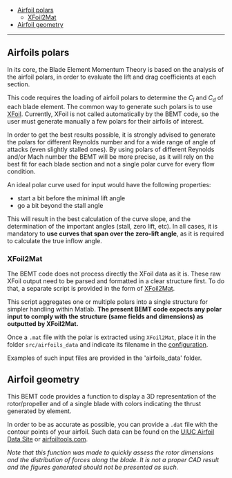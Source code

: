 - [Airfoil polars](docs/Code-AirfoilData.md#airfoil-polars)
  - [XFoil2Mat](docs/Code-AirfoilData.md#xfoil2mat)
- [Airfoil geometry](docs/Code-AirfoilData.md#airfoil-polars)

---

## Airfoils polars

In its core, the Blade Element Momentum Theory is based on the analysis of the
airfoil polars, in order to evaluate the lift and drag coefficients at each
section.

This code requires the loading of airfoil polars to determine the $`C_l`$ and
$`C_d`$ of each blade element. The common way to generate such polars is to use
[XFoil](https://web.mit.edu/drela/Public/web/xfoil/). Currently, XFoil is not
called automatically by the BEMT code, so the user must generate manually a few
polars for their airfoils of interest.

In order to get the best results possible, it is strongly advised to generate
the polars for different Reynolds number and for a wide range of angle of
attacks (even slightly stalled ones). By using polars of different Reynolds
and/or Mach number the BEMT will be more precise, as it will rely on the best
fit for each blade section and not a single polar curve for every flow
condition.

An ideal polar curve used for input would have the following properties:

- start a bit before the minimal lift angle
- go a bit beyond the stall angle

This will result in the best calculation of the curve slope, and the
determination of the important angles (stall, zero lift, etc). In all cases, it
is mandatory to **use curves that span over the zero-lift angle**, as it is
required to calculate the true inflow angle.

### XFoil2Mat

The BEMT code does not process directly the XFoil data as it is. These raw XFoil
output need to be parsed and formatted in a clear structure first. To do that, a
separate script is provided in the form of
[XFoil2Mat](https://gitlab.uliege.be/thlamb/xfoil2mat).

This script aggregates one or multiple polars into a single structure for
simpler handling within Matlab. **The present BEMT code expects any polar input
to comply with the structure (same fields and dimensions) as outputted by
XFoil2Mat.**

Once a `.mat` file with the polar is extracted using `XFoil2Mat`, place it in
the folder `src/airfoils_data` and indicate its filename in the
[configuration](docs/Code-Config.md).

Examples of such input files are provided in the 'airfoils_data' folder.

## Airfoil geometry

This BEMT code provides a function to display a 3D representation of the
rotor/propeller and of a single blade with colors indicating the thrust
generated by element.

In order to be as accurate as possible, you can provide a `.dat` file with the
contour points of your airfoil. Such data can be found on the [UIUC Airfoil Data
Site](https://m-selig.ae.illinois.edu/ads/coord_database.html) or
[airfoiltools.com](http://www.airfoiltools.com/).

_Note that this function was made to quickly assess the rotor dimensions and the
distribution of forces along the blade. It is not a proper CAD result and the
figures generated should not be presented as such._
